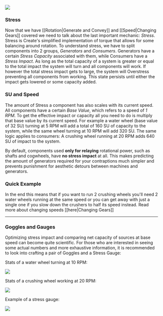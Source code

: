 ![](https://i.imgur.com/E3wHL9a.jpg)

### Stress

Now that we have [[Rotation|Generate and Convey]] and [[Speed|Changing Gears]] covered we need to talk about the last important mechanic: _Stress_. Stress is Create's simplified implementation of torque that allows for some balancing around rotation. To understand stress, we have to split components into 2 groups, _Generators_ and _Consumers_. Generators have a certain _Stress Capacity_ associated with them, while Consumers have a _Stress Impact_. As long as the total capacity of a system is greater or equal to the total impact the system will turn and all components will work. If however the total stress impact gets to large, the system will Overstress preventing all components from working. This state persists until either the impact gets lowered or some capacity added.

### SU and Speed

The amount of Stress a component has also scales with its current speed. All components have a certain _Base Value_, which refers to a speed of _1 RPM_. To get the effective impact or capacity all you need to do is multiply that base value by its current speed. For example a water wheel (base value of 32 SU) turning at 5 RPM will add a total of 160 SU of capacity to the system, while the same wheel turning at 10 RPM will add 320 SU. The same logic applies to consumers: A crushing wheel running at 20 RPM adds 640 SU of impact to the system.

By default, components used **only for relaying** rotational power, such as shafts and cogwheels, have **no stress impact** at all. This makes predicting the amount of generators required for your contraptions much simpler and prevents punishment for aesthetic detours between machines and generators.

### Quick Example

In the end this means that if you want to run 2 crushing wheels you'll need 2 water wheels running at the same speed or you can get away with just a single one if you slow down the crushers to half its speed instead. Read more about changing speeds [[here|Changing Gears]]

***

### Goggles and Gauges

Optimizing stress impact and comparing net capacity of sources at base speed can become quite scientific. For those who are interested in seeing some actual numbers and more exhaustive information, it is recommended to look into crafting a pair of Goggles and a Stress Gauge:

Stats of a water wheel turning at 10 RPM: 

![](https://cdn.discordapp.com/attachments/622867820170182676/690166859856609280/unknown.png)

Stats of a crushing wheel working at 20 RPM:

![](https://cdn.discordapp.com/attachments/622867820170182676/690167926669705249/unknown.png)

Example of a stress gauge:

![](https://cdn.discordapp.com/attachments/622867820170182676/690179829395488996/unknown.png)

